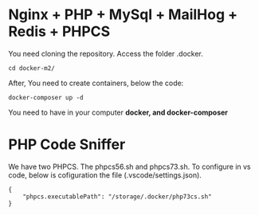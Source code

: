 # Nginx + PHP + MySql + MailHog + Redis + PHPCS
You need cloning the repository.
Access the folder .docker.

```
cd docker-m2/
```

After, You need to create containers, below the code:
```
docker-composer up -d
```

You need to have in your computer **docker, and docker-composer**

# PHP Code Sniffer
We have two PHPCS. The phpcs56.sh and phpcs73.sh. To configure in vs code, below is cofiguration the file (.vscode/settings.json).

```
{
    "phpcs.executablePath": "/storage/.docker/php73cs.sh"
}
```